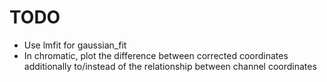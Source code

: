 TODO
====
- Use lmfit for gaussian_fit
- In chromatic, plot the difference between corrected coordinates
  additionally to/instead of the relationship between channel coordinates
